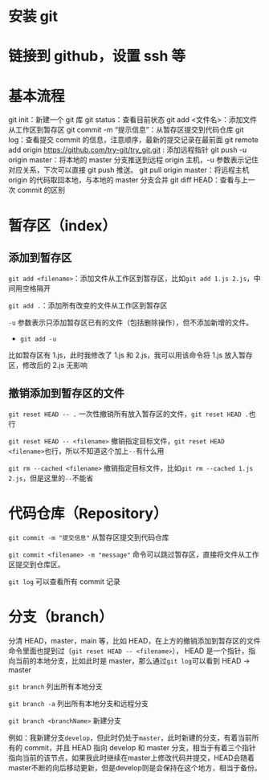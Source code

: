 # 安装 git

# 链接到 github，设置 ssh 等

# 基本流程

git init：新建一个 git 库
git status：查看目前状态
git add <文件名>：添加文件从工作区到暂存区
git commit -m “提示信息”：从暂存区提交到代码仓库
git log：查看提交 commit 的信息，注意顺序，最新的提交记录在最前面
git remote add origin https://github.com/try-git/try_git.git : 添加远程指针
git push -u origin master：将本地的 master 分支推送到远程 origin 主机，-u 参数表示记住对应关系，下次可以直接 git push 推送。
git pull origin master：将远程主机 origin 的代码取回本地，与本地的 master 分支合并
git diff HEAD：查看与上一次 commit 的区别

# 暂存区（index）

## 添加到暂存区

`git add <filename>`：添加文件从工作区到暂存区，比如`git add 1.js 2.js`，中间用空格隔开

`git add .`：添加所有改变的文件从工作区到暂存区

`-u` 参数表示只添加暂存区已有的文件（包括删除操作），但不添加新增的文件。

- `git add -u`

比如暂存区有 1.js，此时我修改了 1.js 和 2.js，我可以用该命令将 1.js 放入暂存区，修改后的 2.js 无影响

## 撤销添加到暂存区的文件

`git reset HEAD -- .` 一次性撤销所有放入暂存区的文件，`git reset HEAD .`也行

`git reset HEAD -- <filename>` 撤销指定目标文件，`git reset HEAD <filename>`也行，所以不知道这个加上`--`有什么用

`git rm --cached <filename>` 撤销指定目标文件，比如`git rm --cached 1.js 2.js`，但是这里的`--`不能省

# 代码仓库（Repository）

`git commit -m "提交信息"` 从暂存区提交到代码仓库

`git commit <filename> -m "message"` 命令可以跳过暂存区，直接将文件从工作区提交到仓库区。

`git log` 可以查看所有 commit 记录

# 分支（branch）

分清 HEAD，master，main 等，比如 HEAD，在上方的撤销添加到暂存区的文件命令里面也提到过（`git reset HEAD -- <filename>`）， HEAD 是一个指针，指向当前的本地分支，比如此时是 master，那么通过`git log`可以看到 HEAD -> master

`git branch` 列出所有本地分支

`git branch -a` 列出所有本地分支和远程分支

`git branch <branchName>` 新建分支

例如：我新建分支`develop`，但此时仍处于`master`，此时新建的分支，有着当前所有的 commit，并且 HEAD 指向 develop 和 master 分支，相当于有着三个指针指向当前的该节点，如果我此时继续在master上修改代码并提交，HEAD会随着master不断的向后移动更新，但是develop则是会保持在这个地方，相当于备份。


